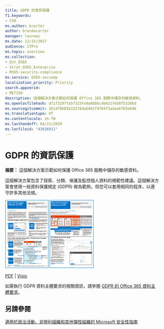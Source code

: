 ```yaml
---
title: GDPR 的資訊保護
f1.keywords:
- CSH
ms.author: bcarter
author: brendacarter
manager: laurawi
ms.date: 12/15/2017
audience: ITPro
ms.topic: overview
ms.collection:
- Ent_O365
- Strat_O365_Enterprise
- M365-security-compliance
ms.service: O365-seccomp
localization_priority: Priority
search.appverid:
- MET150
description: 這個解決方案示範如何保護 Office 365 服務中儲存的敏感資料。
ms.openlocfilehash: d71f3297fa5f315fe9a66bbc4b4217e58f5328bd
ms.sourcegitcommit: 2614f8b81b332f8dab461f4f64f3adaa6703e0d6
ms.translationtype: HT
ms.contentlocale: zh-TW
ms.lasthandoff: 04/21/2020
ms.locfileid: "43626911"
---
```

# <a name="information-protection-for-gdpr"></a>GDPR 的資訊保護

 **摘要：** 這個解決方案示範如何保護 Office 365 服務中儲存的敏感資料。
  
這個解決方案包含了探索、分類、保護及監控個人資料的規範性建議。這個解決方案會使用一般資料保護規定 (GDPR) 做為範例，但您可以套用相同的程序，以遵守許多其他法規。

[![GDPR 海報的 Office 365 資訊保護的縮圖影像](../media/InfoProtectGDPR-Poster/o365infoprotectforgdpr-thumb.png)](https://download.microsoft.com/download/E/C/D/ECD5A339-EF10-4420-B3A9-99098884D716/MSFT_Cloud_architecture_information%20protection%20for%20GDPR.pdf)

[PDF](https://download.microsoft.com/download/E/C/D/ECD5A339-EF10-4420-B3A9-99098884D716/MSFT_Cloud_architecture_information%20protection%20for%20GDPR.pdf)  |  [Visio](https://download.microsoft.com/download/E/C/D/ECD5A339-EF10-4420-B3A9-99098884D716/MSFT_Cloud_architecture_information%20protection%20for%20GDPR.vsdx)
  
如需執行 GDPR 資料主體要求的相關資訊，請參閱 [GDPR 的 Office 365 資料主體要求](https://docs.microsoft.com/microsoft-365/compliance/gdpr-dsr-office365)。 

## <a name="see-also"></a>另請參閱
  
[適用於政治活動、非營利組織和其他彈性組織的 Microsoft 安全性指南](https://docs.microsoft.com/microsoft-365/security/office-365-security/microsoft-security-guidance-for-political-campaigns-nonprofits-and-other-agile-o)

